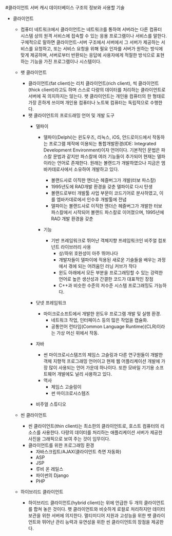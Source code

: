 #클라이언트 서버 캐시 데이터베이스 구조의 정보와 사용할 기술


* 클라이언트
  * 컴퓨터 네트워크에서 클라이언트는 네트워크를 통하여 서버라는 다른 컴퓨터 시스템 상의 원격 서비스에 접속할 수 있는 응용 프로그램이나 서비스를 말한다. 구체적으로 말하면 클라이언트-서버 구조에서 서버에서 그 서버가 제공하는 서비스를 요청하고, 또는 서비스 요청을 위해 필요 인자를 서버가 원하는 방식에 맞게 제공하며, 서버로부터 반환되는 응답에 사용자에게 적절한 방식으로 표현하는 기능을 가진 프로그램이나 시스템이다.
 
  * 팻 클라이언트
    *  클라이언트(fat client)는 리치 클라이언트(rich client), 씩 클라이언트(thick client)라고도 하며 스스로 다량의 데이터를 처리하는 클라이언트로 서버에 꼭 의지하지는 않는다. 팻 클라이언트는 개인용 컴퓨터의 한 형태로 가장 흔하게 쓰이며 개인용 컴퓨터나 노트북 컴퓨터는 독립적으로 수행한다. 
    * 팻 클라이언트의 프로드래밍 언어 및 개발 도구
      * 델파이
        * 델파이(Delphi)는 윈도우즈, 리눅스, iOS, 안드로이드에서 작동하는 프로그램 제작에 이용되는 통합개발환경(IDE: Integrated Development Environment)이자 언어이다. 기본적인 문법은 파스칼 문법과 같지만 파스칼에 여러 기능들이 추가되어 현재는 델파이라는 언어로 존재한다. 원래는 볼랜드가 개발하였으나 지금은 엠바카데로사에서 소유하여 개발하고 있다.
        
          * 볼랜드사로 이직한 앤더슨 헤즐버그가 개발(터보 파스칼)
          * 1995년도에 RAD개발 환경을 갖춘 델파이로 다시 탄생
          * 볼랜드로부터 개발툴 사업 부문이 코드기어로 분사하였고, 이를 엠바카데로에서 인수후 개발툴에 전념
          * 델파이는 볼랜드사로 이직한 엔더슨 헤즐버그가 개발한 터보 파스칼에서 시작되어 볼랜드 파스칼로 이어졌으며, 1995년에 RAD 개발 환경을 갖춘 
        * 기능
          * 기반 프레임워크로 뛰어난 객체지향 프레임워크인 비주얼 컴포넌트 라이브러리 사용
            * 상/하위 호완성이 아주 뛰어나다
            * 개발자들이 델파이에 적용된 새로운 기술들을 배우는 과정에서 겪에 되는 어려움인 러닝 커브가 작다
            * 윈도 아래에서 모든 부분을 프로그래밍할 수 있는 강력한 언어로 높은 생산성과 간결한 코드가 대표적인 장점
            * C++과 비슷한 수준의 저수준 시스템 프로그래밍도 가능하다.
        
      * 닷넷 프레임워크
        * 마이크로소프트에서 개발한 윈도우 프로그램 개발 및 실행 환경.
          * 네트워크 작업, 인터페이스 등의 많은 작업을 캡슐화.
          * 공통언어 런타임(Common Language Runtime)(CLR)이라는 가상 머신 위에서 작동.
      * 자바
        * 썬 마이크로시스템즈의 제임스 고슬링과 다른 연구원들이 개발한 객체 지향적 프로그래밍 언어이고 현제 웹 어플리케이션 개발에 가장 많이 사용되는 언어 가운데 하나이다. 또한 모바일 기기용 소프트웨어 개발에도 널리 사용하고 있다.
        * 역사
          * 제임스 고슬링이
          * 썬 마이크로시스템즈
        
      * 비주얼 스튜디오
      
         
  * 씬 클라이언트
    * 씬 클라이언트(thin client)는 최소한의 클라이언트로, 호스트 컴퓨터의 리소스를 사용한다. 다량의 데이터를 처리하는 애플리케이션 서버가 제공한 사진을 그래픽으로 보여 주는 것이 임무이다.
    * 클라이언트를 위한 프로그래밍 환경
      * 자바스크립트/AJAX(클라이언트 측면 자동화)
      * ASP
      * JSP
      * 루비 온 레일스
      * 파이썬의 Django
      * PHP
  * 하이브리드 클라이언트
    * 하이브리드 클라이언트(hybrid client)는 위에 언급한 두 개의 클라이언트를 합쳐 놓은 것이다. 팻 클라이언트와 비슷하게 로컬로 처리하지만 데이터 보관을 위한 서버에 의지한다. 멀티미디어 지원과 고성능을 위한 팻 클라이언트와 뛰어난 관리 능력과 유연성을 위한 씬 클라이언트의 장점을 제공한다.
             
